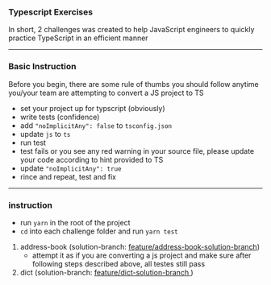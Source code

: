 ### Typescript Exercises

In short, 2 challenges was created to help JavaScript engineers to quickly practice TypeScript in an efficient manner

---

### Basic Instruction

Before you begin, there are some rule of thumbs you should follow anytime you/your team are attempting to convert a JS project to TS

- set your project up for typscript (obviously)
- write tests (confidence)
- add `"noImplicitAny": false` to `tsconfig.json`
- update `js` to `ts`
- run test
- test fails or you see any red warning in your source file, please update your code according to hint provided to TS
- update `"noImplicitAny": true`
- rince and repeat, test and fix

---

### instruction

- run `yarn` in the root of the project
- `cd` into each challenge folder and run `yarn test`

1. address-book (solution-branch: [feature/address-book-solution-branch](https://github.com/truedeveloper88/typescript-exercises/tree/feature/address-book-solution-branch/challenges/address-book))
   - attempt it as if you are converting a js project and make sure after following steps described above, all testes still pass
2. dict (solution-branch: [feature/dict-solution-branch ](https://github.com/truedeveloper88/typescript-exercises/tree/feature/dict-solution-branch))
